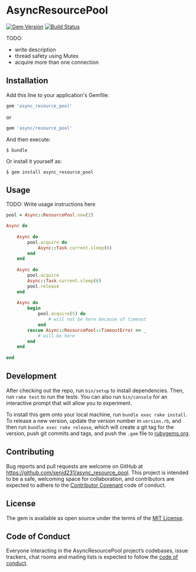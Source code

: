 # AsyncResourcePool

[![Gem Version](https://badge.fury.io/rb/async_resource_pool.svg)](https://rubygems.org/gems/async_resource_pool)
[![Build Status](https://travis-ci.com/senid231/async_resource_pool.svg?branch=master)](https://travis-ci.com/senid231/async_resource_pool)

TODO:
* write description
* thread safety using Mutex
* acquire more than one connection

## Installation

Add this line to your application's Gemfile:

```ruby
gem 'async_resource_pool'
```

or 

```ruby
gem 'async/resource_pool'
```

And then execute:

    $ bundle

Or install it yourself as:

    $ gem install async_resource_pool

## Usage

TODO: Write usage instructions here

```ruby
pool = Async::ResourcePool.new(2)

Async do
  
    Async do
        pool.acquire do
            Async::Task.current.sleep(6) 
        end
    end
    
    Async do
        pool.acquire
        Async::Task.current.sleep(6)
        pool.release
    end
    
    Async do
        begin
            pool.acquire(5) do
                # will not be here because of timeout
            end
        rescue Async::ResourcePool::TimeoutError => _
            # will be here
        end
    end
  
end
```

## Development

After checking out the repo, run `bin/setup` to install dependencies. Then, run `rake test` to run the tests. You can also run `bin/console` for an interactive prompt that will allow you to experiment.

To install this gem onto your local machine, run `bundle exec rake install`. To release a new version, update the version number in `version.rb`, and then run `bundle exec rake release`, which will create a git tag for the version, push git commits and tags, and push the `.gem` file to [rubygems.org](https://rubygems.org).

## Contributing

Bug reports and pull requests are welcome on GitHub at https://github.com/senid231/async_resource_pool. This project is intended to be a safe, welcoming space for collaboration, and contributors are expected to adhere to the [Contributor Covenant](http://contributor-covenant.org) code of conduct.

## License

The gem is available as open source under the terms of the [MIT License](https://opensource.org/licenses/MIT).

## Code of Conduct

Everyone interacting in the AsyncResourcePool project’s codebases, issue trackers, chat rooms and mailing lists is expected to follow the [code of conduct](https://github.com/[USERNAME]/async_resource_pool/blob/master/CODE_OF_CONDUCT.md).
